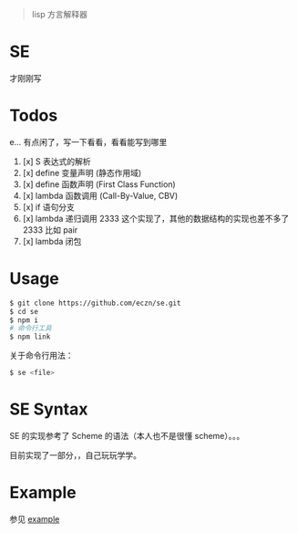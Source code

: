 
> lisp 方言解释器 

# SE 

才刚刚写

# Todos 

e... 有点闲了，写一下看看，看看能写到哪里

1. [x] S 表达式的解析  
2. [x] define 变量声明 (静态作用域)
3. [x] define 函数声明 (First Class Function)
4. [x] lambda 函数调用 (Call-By-Value, CBV)
5. [x] if 语句分支
6. [x] lambda 递归调用 2333 这个实现了，其他的数据结构的实现也差不多了 2333 比如 pair
7. [x] lambda 闭包


# Usage 

``` bash 
$ git clone https://github.com/eczn/se.git 
$ cd se 
$ npm i 
# 命令行工具
$ npm link 
```

关于命令行用法： 

``` bash
$ se <file>
```

# SE Syntax 

SE 的实现参考了 Scheme 的语法（本人也不是很懂 scheme）。。。 

目前实现了一部分，，自己玩玩学学。 

# Example

参见 [example](./example)


